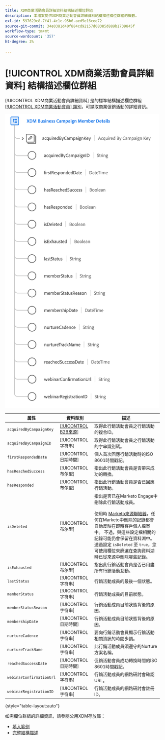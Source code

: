 ```yaml
---
title: XDM商業活動會員詳細資料結構描述欄位群組
description: 本檔案提供XDM商業活動會員詳細資料結構描述欄位群組的概觀。
exl-id: 597629c8-7f41-4c1c-95b6-aed5e16cee72
source-git-commit: 34e0381d40f884cd92157d08385d889b1739845f
workflow-type: tm+mt
source-wordcount: '357'
ht-degree: 3%

---
```


# [!UICONTROL XDM商業活動會員詳細資料] 結構描述欄位群組

[!UICONTROL XDM商業活動會員詳細資料] 是的標準結構描述欄位群組 [[!UICONTROL XDM商業活動會員] 類別](../../classes/b2b/business-campaign-members.md)，可擷取商業促銷活動的詳細資訊。

![XDM商業活動會員詳細資訊欄位群組的結構，如其顯示在UI中](../../images/field-groups/b2b/business-campaign-member-details.png)

| 属性 | 資料型別 | 描述 |
| --- | --- | --- |
| `acquiredByCampaignKey` | [[!UICONTROL B2B來源]](../../data-types/b2b-source.md) | 取得此行銷活動會員之行銷活動的複合ID。 |
| `acquiredByCampaignID` | [!UICONTROL 字符串] | 取得此行銷活動會員之行銷活動的字串識別碼。 |
| `firstRespondedDate` | [!UICONTROL 日期時間] | 個人首次回應行銷活動時的ISO 8601時間戳記。 |
| `hasReachedSuccess` | [!UICONTROL 布尔型] | 指出此行銷活動會員是否帶來成功的轉換。 |
| `hasResponded` | [!UICONTROL 布尔型] | 指出此行銷活動會員是否已回應行銷活動。 |
| `isDeleted` | [!UICONTROL 布尔型] | 指出是否已在Marketo Engage中刪除此行銷活動成員。<br><br>使用時 [Marketo來源聯結器](../../../sources/connectors/adobe-applications/marketo/marketo.md)，任何在Marketo中刪除的記錄都會自動反映在即時客戶個人檔案中。 不過，與這些設定檔相關的記錄可能仍會保留在資料湖中。 透過設定 `isDeleted` 至 `true`，您可使用欄位來篩選在查詢資料湖時已從來源中刪除哪些記錄。 |
| `isExhausted` | [!UICONTROL 布尔型] | 指出此行銷活動會員是否已用盡所有行銷活動互動。 |
| `lastStatus` | [!UICONTROL 字符串] | 行銷活動成員的最後一個狀態。 |
| `memberStatus` | [!UICONTROL 字符串] | 行銷活動成員的目前狀態。 |
| `memberStatusReason` | [!UICONTROL 字符串] | 行銷活動成員目前狀態背後的原因。 |
| `membershipDate` | [!UICONTROL 日期時間] | 行銷活動成員目前狀態背後的原因。 |
| `nurtureCadence` | [!UICONTROL 字符串] | 要向行銷活動會員顯示行銷活動相關資訊的時間步調。 |
| `nurtureTrackName` | [!UICONTROL 字符串] | 此行銷活動成員須遵守的Nurture方案名稱。 |
| `reachedSuccessDate` | [!UICONTROL 日期時間] | 促銷活動會員成功轉換時間的ISO 8601時間戳記。 |
| `webinarConfirmationUrl` | [!UICONTROL 字符串] | 行銷活動成員的網路研討會確認URL。 |
| `webinarRegistrationID` | [!UICONTROL 字符串] | 行銷活動成員的網路研討會註冊ID。 |

{style="table-layout:auto"}

如需欄位群組的詳細資訊，請參閱公用XDM存放庫：

* [填入範例](https://github.com/adobe/xdm/blob/master/components/fieldgroups/campaign-member/campaign-member-details.example.1.json)
* [完整結構描述](https://github.com/adobe/xdm/blob/master/components/fieldgroups/campaign-member/campaign-member-details.schema.json)
